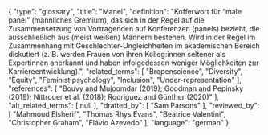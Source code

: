 {
    "type": "glossary",
    "title": "Manel",
    "definition": "Kofferwort für “male panel” (männliches Gremium), das sich in der Regel auf die Zusammensetzung von Vortragenden auf Konferenzen (panels) bezieht, die ausschließlich aus (meist weißen) Männern bestehen. Wird in der Regel im Zusammenhang mit Geschlechter-Ungleichheiten im akademischen Bereich diskutiert (z. B. werden Frauen von ihren Kolleg:innen seltener als Expertinnen anerkannt und haben infolgedessen weniger Möglichkeiten zur Karriereentwicklung).",
    "related_terms": [
        "Bropenscience",
        "Diversity",
        "Equity",
        "Feminist psychology",
        "Inclusion",
        "Under-representation"
    ],
    "references": [
        "Bouvy and Mujoomdar (2019); Goodman and Pepinsky (2019); Nittrouer et al. (2018); Rodriguez and Günther (2020)"
    ],
    "alt_related_terms": [
        null
    ],
    "drafted_by": [
        "Sam Parsons"
    ],
    "reviewed_by": [
        "Mahmoud Elsherif",
        "Thomas Rhys Evans",
        "Beatrice Valentini",
        "Christopher Graham",
        "Flávio Azevedo"
    ],
    "language": "german"
}